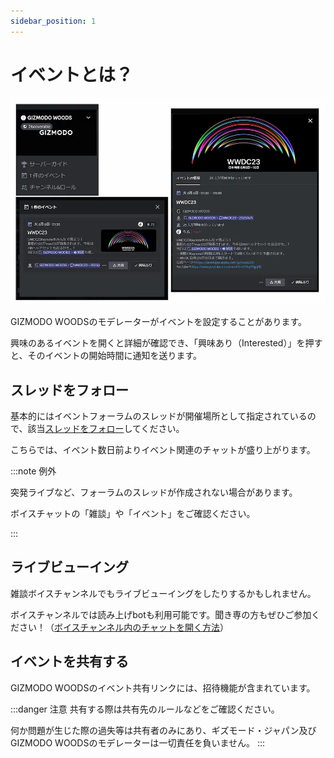 ```yaml
---
sidebar_position: 1
---
```


# イベントとは？

![イベント](./img/event.webp)

GIZMODO WOODSのモデレーターがイベントを設定することがあります。

興味のあるイベントを開くと詳細が確認でき、「興味あり（Interested）」を押すと、そのイベントの開始時間に通知を送ります。

## スレッドをフォロー

基本的にはイベントフォーラムのスレッドが開催場所として指定されているので、該当[スレッドをフォロー](/docs/tutorial-forum/forum-follow.md)してください。

こちらでは、イベント数日前よりイベント関連のチャットが盛り上がります。

:::note 例外

突発ライブなど、フォーラムのスレッドが作成されない場合があります。

ボイスチャットの「雑談」や「イベント」をご確認ください。

:::

## ライブビューイング

雑談ボイスチャンネルでもライブビューイングをしたりするかもしれません。

ボイスチャンネルでは読み上げbotも利用可能です。聞き専の方もぜひご参加ください！（[ボイスチャンネル内のチャットを開く方法](/docs/tutorial-voice-ch/voicechat-text.md)）

## イベントを共有する

GIZMODO WOODSのイベント共有リンクには、招待機能が含まれています。

:::danger 注意
共有する際は共有先のルールなどをご確認ください。

何か問題が生じた際の過失等は共有者のみにあり、ギズモード・ジャパン及びGIZMODO WOODSのモデレーターは一切責任を負いません。
:::
